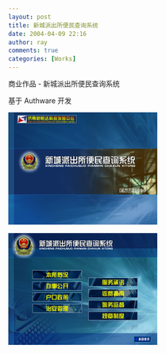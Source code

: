```yaml
---
layout: post
title: 新城派出所便民查询系统
date: 2004-04-09 22:16
author: ray
comments: true
categories: [Works]
---
```

商业作品 - 新城派出所便民查询系统

基于 Authware 开发
<!--more-->
<a href="/assets/2016/02/Snip20160201_5.png" rel="attachment wp-att-110"><img class="alignnone size-medium wp-image-110" src="/assets/2016/02/Snip20160201_5-300x225.png" alt="Snip20160201_5" width="300" height="225" /></a>

<a href="/assets/2016/02/Snip20160201_6.png" rel="attachment wp-att-109"><img class="alignnone size-medium wp-image-109" src="/assets/2016/02/Snip20160201_6-300x224.png" alt="Snip20160201_6" width="300" height="224" /></a>

&nbsp;

